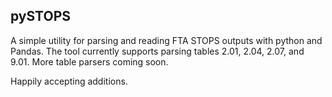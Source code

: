 ## pySTOPS
A simple utility for parsing and reading FTA STOPS outputs with python and Pandas. The tool currently supports parsing tables 2.01, 2.04, 2.07, and 9.01. More table parsers coming soon.

Happily accepting additions.